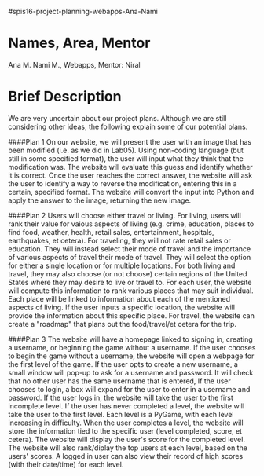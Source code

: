 #spis16-project-planning-webapps-Ana-Nami

# Names, Area, Mentor
Ana M. Nami M., Webapps, Mentor: Niral

# Brief Description
We are very uncertain about our project plans. Although we are still considering other ideas, the following explain some of our potential plans.

####Plan 1
On our website, we will present the user with an image that has been modified (i.e. as we did in Lab05). Using non-coding language (but still in some specified format), the user will input what they think that the modification was. The website will evaluate this guess and identify whether it is correct. Once the user reaches the correct answer, the website will ask the user to identify a way to reverse the modification, entering this in a certain, specified format. The website will convert the input into Python and apply the answer to the image, returning the new image.

####Plan 2
Users will choose either travel or living. For living, users will rank their value for vaious aspects of living (e.g. crime, education, places to find food, weather, health, retail sales, entertainment, hospitals, earthquakes, et cetera). For traveling, they will not rate retail sales or education. They will instead select their mode of travel and the importance of various aspects of travel their mode of travel. They will select the option for either a single location or for multiple locations. For both living and travel, they may also choose (or not choose) certain regions of the United States where they may desire to live or travel to. For each user, the website will compute this information to rank various places that may suit individual. Each place will be linked to information about each of the mentioned aspects of living. If the user inputs a specific location, the website will provide the information about this specific place. For travel, the website can create a "roadmap" that plans out the food/travel/et cetera for the trip.

####Plan 3
The website will have a homepage linked to signing in, creating a username, or beginning the game without a username. If the user chooses to begin the game without a username, the website will open a webpage for the first level of the game. If the user opts to create a new username, a small window will pop-up to ask for a username and password. It will check that no other user has the same username that is entered, If the user chooses to login, a box will expand for the user to enter in a username and password. If the user logs in, the website will take the user to the first incomplete level. If the user has never completed a level, the website will take the user to the first level. Each level is a PyGame, with each level increasing in difficulty. When the user completes a level, the website will store the information tied to the specific user (level completed, score, et cetera). The website will display the user's score for the completed level. The website will also rank/diplay the top users at each level, based on the users' scores. A logged in user can also view their record of high scores (with their date/time) for each level.
